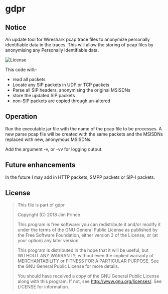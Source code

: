 # gdpr

## Notice

An update tool for Wireshark pcap trace files to anonymize personally identifiable data in the traces. This will allow the storing of pcap files by anonymising any Personally Identifiable data.

![License](https://img.shields.io/badge/License-GPLv3-blue.svg)

This code will:-

* read all packets
* Locate any SIP packets in UDP or TCP packets
* Parse all SIP headers, anonymising the original MSISDNs
* store the updated SIP packets
* non-SIP packets are copied through un-altered

## Operation

Run the executable jar file with the name of the pcap file to be processes. A new parse pcap file will be created with the same packets and the MSISDNs replaced with new, anonymous MSISDNs.

Add the argument -v, or -vv for logging output.

## Future enhancements

In the future I may add in HTTP packets, SMPP packets or SIP-I packets.

## License

> This file is part of gdpr
> 
> Copyright (C) 2018 Jim Prince
>
>    This program is free software: you can redistribute it and/or modify
>    it under the terms of the GNU General Public License as published by
>    the Free Software Foundation, either version 3 of the License, or
>    (at your option) any later version.
>
>    This program is distributed in the hope that it will be useful,
>    but WITHOUT ANY WARRANTY; without even the implied warranty of
>    MERCHANTABILITY or FITNESS FOR A PARTICULAR PURPOSE.  See the
>    GNU General Public License for more details.
>
>    You should have received a copy of the GNU General Public License
>    along with this program.  If not, see <http://www.gnu.org/licenses/>.
>    See LICENSE for information.
